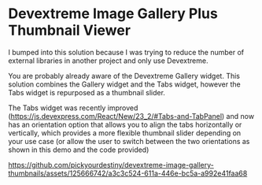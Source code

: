 # Devextreme Image Gallery Plus Thumbnail Viewer

I bumped into this solution because I was trying to reduce the number of external libraries in another project and only use Devextreme.

You are probably already aware of the Devextreme Gallery widget.  This solution combines the Gallery widget and the Tabs widget, however the Tabs widget is repurposed as a thumbnail slider.

The Tabs widget was recently improved (https://js.devexpress.com/React/New/23_2/#Tabs-and-TabPanel)  and now has an orientation option that allows you to align the tabs horizontally or vertically, which provides a more flexible thumbnail slider depending on your use case (or allow the user to switch between the two orientations as shown in this demo and the code provided)


https://github.com/pickyourdestiny/devextreme-image-gallery-thumbnails/assets/125666742/a3c3c524-611a-446e-bc5a-a992e41faa68

